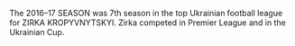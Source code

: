 The 2016–17 SEASON was 7th season in the top Ukrainian football league for ZIRKA KROPYVNYTSKYI. Zirka competed in Premier League and in the Ukrainian Cup.
